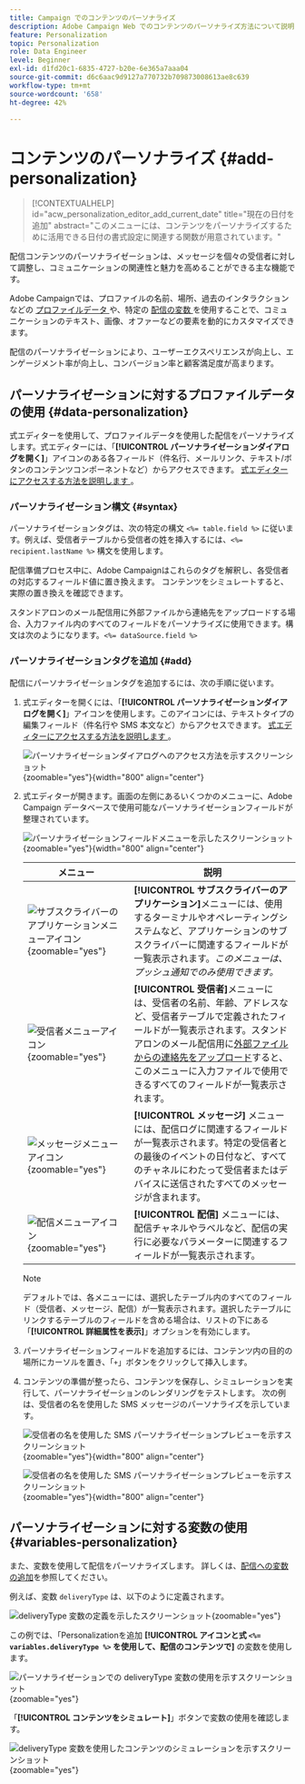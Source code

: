 ```yaml
---
title: Campaign でのコンテンツのパーソナライズ
description: Adobe Campaign Web でのコンテンツのパーソナライズ方法について説明します
feature: Personalization
topic: Personalization
role: Data Engineer
level: Beginner
exl-id: d1fd20c1-6835-4727-b20e-6e365a7aaa04
source-git-commit: d6c6aac9d9127a770732b709873008613ae8c639
workflow-type: tm+mt
source-wordcount: '658'
ht-degree: 42%

---
```


# コンテンツのパーソナライズ {#add-personalization}

>[!CONTEXTUALHELP]
>id="acw_personalization_editor_add_current_date"
>title="現在の日付を追加"
>abstract="このメニューには、コンテンツをパーソナライズするために活用できる日付の書式設定に関連する関数が用意されています。"

配信コンテンツのパーソナライゼーションは、メッセージを個々の受信者に対して調整し、コミュニケーションの関連性と魅力を高めることができる主な機能です。

Adobe Campaignでは、プロファイルの名前、場所、過去のインタラクションなどの [ プロファイルデータ ](#data-personalization) や、特定の [ 配信の変数 ](#variables-personalization) を使用することで、コミュニケーションのテキスト、画像、オファーなどの要素を動的にカスタマイズできます。

配信のパーソナライゼーションにより、ユーザーエクスペリエンスが向上し、エンゲージメント率が向上し、コンバージョン率と顧客満足度が高まります。

## パーソナライゼーションに対するプロファイルデータの使用 {#data-personalization}

式エディターを使用して、プロファイルデータを使用した配信をパーソナライズします。式エディターには、「**[!UICONTROL パーソナライゼーションダイアログを開く]**」アイコンのある各フィールド（件名行、メールリンク、テキスト/ボタンのコンテンツコンポーネントなど）からアクセスできます。 [ 式エディターにアクセスする方法を説明します ](gs-personalization.md/#access)。

### パーソナライゼーション構文 {#syntax}

パーソナライゼーションタグは、次の特定の構文 `<%= table.field %>` に従います。例えば、受信者テーブルから受信者の姓を挿入するには、`<%= recipient.lastName %>` 構文を使用します。

配信準備プロセス中に、Adobe Campaignはこれらのタグを解釈し、各受信者の対応するフィールド値に置き換えます。 コンテンツをシミュレートすると、実際の置き換えを確認できます。

スタンドアロンのメール配信用に外部ファイルから連絡先をアップロードする場合、入力ファイル内のすべてのフィールドをパーソナライズに使用できます。構文は次のようになります。`<%= dataSource.field %>`

### パーソナライゼーションタグを追加 {#add}

配信にパーソナライゼーションタグを追加するには、次の手順に従います。

1. 式エディターを開くには、「**[!UICONTROL パーソナライゼーションダイアログを開く]**」アイコンを使用します。このアイコンには、テキストタイプの編集フィールド（件名行や SMS 本文など）からアクセスできます。 [ 式エディターにアクセスする方法を説明します ](gs-personalization.md/#access)。

   ![ パーソナライゼーションダイアログへのアクセス方法を示すスクリーンショット ](assets/perso-access.png){zoomable="yes"}{width="800" align="center"}

1. 式エディターが開きます。画面の左側にあるいくつかのメニューに、Adobe Campaign データベースで使用可能なパーソナライゼーションフィールドが整理されています。

   ![ パーソナライゼーションフィールドメニューを示したスクリーンショット ](assets/perso-insert-field.png){zoomable="yes"}{width="800" align="center"}

   | メニュー | 説明 |
   |------|-------------|
   | ![ サブスクライバーのアプリケーションメニューアイコン ](assets/do-not-localize/perso-subscribers-menu.png){zoomable="yes"} | **[!UICONTROL サブスクライバーのアプリケーション]**&#x200B;メニューには、使用するターミナルやオペレーティングシステムなど、アプリケーションのサブスクライバーに関連するフィールドが一覧表示されます。*このメニューは、プッシュ通知でのみ使用できます。* |
   | ![ 受信者メニューアイコン ](assets/do-not-localize/perso-recipients-menu.png){zoomable="yes"} | **[!UICONTROL 受信者]**&#x200B;メニューには、受信者の名前、年齢、アドレスなど、受信者テーブルで定義されたフィールドが一覧表示されます。スタンドアロンのメール配信用に[外部ファイルからの連絡先をアップロード](../audience/file-audience.md)すると、このメニューに入力ファイルで使用できるすべてのフィールドが一覧表示されます。 |
   | ![ メッセージメニューアイコン ](assets/do-not-localize/perso-message-menu.png){zoomable="yes"} | **[!UICONTROL メッセージ]** メニューには、配信ログに関連するフィールドが一覧表示されます。特定の受信者との最後のイベントの日付など、すべてのチャネルにわたって受信者またはデバイスに送信されたすべてのメッセージが含まれます。 |
   | ![ 配信メニューアイコン ](assets/do-not-localize/perso-delivery-menu.png){zoomable="yes"} | **[!UICONTROL 配信]** メニューには、配信チャネルやラベルなど、配信の実行に必要なパラメーターに関連するフィールドが一覧表示されます。 |

   >[!NOTE]
   >
   >デフォルトでは、各メニューには、選択したテーブル内のすべてのフィールド（受信者、メッセージ、配信）が一覧表示されます。選択したテーブルにリンクするテーブルのフィールドを含める場合は、リストの下にある「**[!UICONTROL 詳細属性を表示]**」オプションを有効にします。

1. パーソナライゼーションフィールドを追加するには、コンテンツ内の目的の場所にカーソルを置き、「`+`」ボタンをクリックして挿入します。

1. コンテンツの準備が整ったら、コンテンツを保存し、シミュレーションを実行して、パーソナライゼーションのレンダリングをテストします。 次の例は、受信者の名を使用した SMS メッセージのパーソナライズを示しています。

   ![ 受信者の名を使用した SMS パーソナライゼーションプレビューを示すスクリーンショット ](assets/perso-preview1.png){zoomable="yes"}{width="800" align="center"}

   ![ 受信者の名を使用した SMS パーソナライゼーションプレビューを示すスクリーンショット ](assets/perso-preview2.png){zoomable="yes"}{width="800" align="center"}

## パーソナライゼーションに対する変数の使用 {#variables-personalization}

また、変数を使用して配信をパーソナライズします。 詳しくは、[配信への変数の追加](../advanced-settings/delivery-settings.md#variables-delivery)を参照してください。

例えば、変数 `deliveryType` は、以下のように定義されます。

![deliveryType 変数の定義を示したスクリーンショット ](assets/variables-deliveryType.png){zoomable="yes"}

この例では、「Personalizationを追加 **[!UICONTROL アイコンと式 `<%= variables.deliveryType %>` を使用して、配信のコンテンツで]** の変数を使用します。

![ パーソナライゼーションでの deliveryType 変数の使用を示すスクリーンショット ](assets/variables-perso.png){zoomable="yes"}

「**[!UICONTROL コンテンツをシミュレート]**」ボタンで変数の使用を確認します。

![deliveryType 変数を使用したコンテンツのシミュレーションを示すスクリーンショット ](assets/variables-simulate.png){zoomable="yes"}